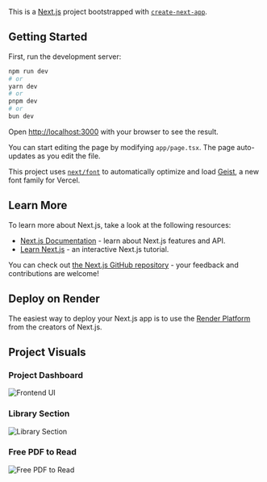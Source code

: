 This is a [Next.js](https://nextjs.org) project bootstrapped with [`create-next-app`](https://nextjs.org/docs/app/api-reference/cli/create-next-app).

## Getting Started

First, run the development server:

```bash
npm run dev
# or
yarn dev
# or
pnpm dev
# or
bun dev
```

Open [http://localhost:3000](http://localhost:3000) with your browser to see the result.

You can start editing the page by modifying `app/page.tsx`. The page auto-updates as you edit the file.

This project uses [`next/font`](https://nextjs.org/docs/app/building-your-application/optimizing/fonts) to automatically optimize and load [Geist](https://vercel.com/font), a new font family for Vercel.

## Learn More

To learn more about Next.js, take a look at the following resources:

- [Next.js Documentation](https://nextjs.org/docs) - learn about Next.js features and API.
- [Learn Next.js](https://nextjs.org/learn) - an interactive Next.js tutorial.

You can check out [the Next.js GitHub repository](https://github.com/vercel/next.js) - your feedback and contributions are welcome!

## Deploy on Render

The easiest way to deploy your Next.js app is to use the [Render Platform](https://pustak-kendra-k68s.onrender.com/) from the creators of Next.js.

## Project Visuals

### Project Dashboard
![Frontend UI](https://github.com/user-attachments/assets/749d214f-c14b-4963-9e8b-119682eb5daa)

### Library Section
![Library Section](https://github.com/user-attachments/assets/7c63c4c6-53c5-41be-9fe9-55dc25f5f2be)

### Free PDF to Read
![Free PDF to Read](https://github.com/user-attachments/assets/1cd6e527-673a-45e7-b343-410516f80d1b)

